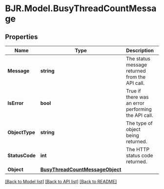 
# BJR.Model.BusyThreadCountMessage

## Properties

Name | Type | Description | Notes
------------ | ------------- | ------------- | -------------
**Message** | **string** | The status message returned from the API call. | [optional] 
**IsError** | **bool** | True if there was an error performing the API call. | [optional] 
**ObjectType** | **string** | The type of object being returned. | [optional] 
**StatusCode** | **int** | The HTTP status code returned. | [optional] 
**Object** | [**BusyThreadCountMessageObject**](BusyThreadCountMessageObject.md) |  | [optional] 

[[Back to Model list]](../README.md#documentation-for-models)
[[Back to API list]](../README.md#documentation-for-api-endpoints)
[[Back to README]](../README.md)

